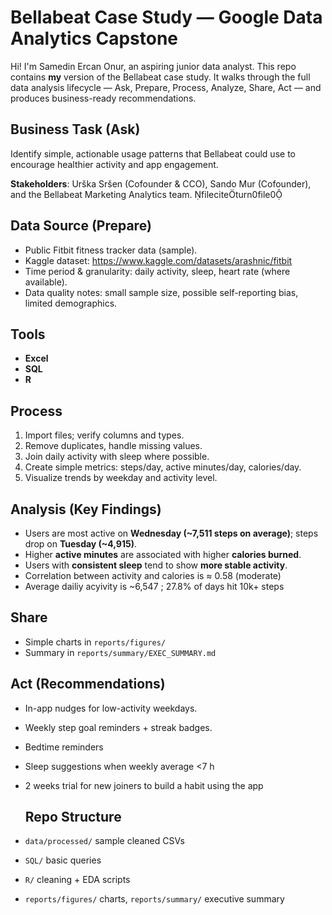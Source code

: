 # Bellabeat Case Study — Google Data Analytics Capstone

Hi! I'm Samedin Ercan Onur, an aspiring junior data analyst. This repo contains **my** version of the Bellabeat case study. It walks through the full data analysis lifecycle — Ask, Prepare, Process, Analyze, Share, Act — and produces business-ready recommendations.


## Business Task (Ask)
Identify simple, actionable usage patterns that Bellabeat could use to encourage healthier activity and app engagement.

**Stakeholders**: Urška Sršen (Cofounder & CCO), Sando Mur (Cofounder), and the Bellabeat Marketing Analytics team. fileciteturn0file0

## Data Source (Prepare)
- Public Fitbit fitness tracker data (sample).
- Kaggle dataset: https://www.kaggle.com/datasets/arashnic/fitbit 
- Time period & granularity: daily activity, sleep, heart rate (where available).  
- Data quality notes: small sample size, possible self-reporting bias, limited demographics.

## Tools
- **Excel**  
- **SQL** 
- **R** 

## Process
1. Import files; verify columns and types.
2. Remove duplicates, handle missing values.
3. Join daily activity with sleep where possible.
4. Create simple metrics: steps/day, active minutes/day, calories/day.
5. Visualize trends by weekday and activity level.

## Analysis (Key Findings)
- Users are most active on **Wednesday (~7,511 steps on average)**; steps drop on **Tuesday (~4,915)**.
- Higher **active minutes** are associated with higher **calories burned**.
- Users with **consistent sleep** tend to show **more stable activity**.
- Correlation between activity and calories is ≈ 0.58 (moderate) 
- Average dailiy acyivity is ~6,547 ; 27.8% of days hit 10k+ steps 

## Share
- Simple charts in `reports/figures/`  
- Summary in `reports/summary/EXEC_SUMMARY.md`

## Act (Recommendations)
- In-app nudges for low-activity weekdays.
- Weekly step goal reminders + streak badges.
- Bedtime reminders
- Sleep suggestions when weekly average <7 h
- 2 weeks trial for new joiners to build a habit using the app

  ## Repo Structure
- `data/processed/` sample cleaned CSVs  
- `SQL/` basic queries  
- `R/` cleaning + EDA scripts  
- `reports/figures/` charts, `reports/summary/` executive summary
